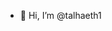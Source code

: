 - 👋 Hi, I’m @talhaeth1
<!---
talhaeth1/talhaeth1 is a ✨ special ✨ repository because its `README.md` (this file) appears on your GitHub profile.
You can click the Preview link to take a look at your changes.
--->
